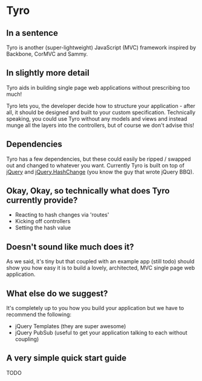 Tyro
======

In a sentence
-------------

Tyro is another (super-lightweight) JavaScript (MVC) framework inspired by Backbone, CorMVC and Sammy.

In slightly more detail
-----------------------

Tyro aids in building single page web applications without prescribing too much!

Tyro lets you, the developer decide how to structure your application - after all, it should be designed and built to your custom specification. Technically speaking, you could use Tyro without any models and views and instead munge all the layers into the controllers, but of course we don't advise this!

Dependencies
------------

Tyro has a few dependencies, but these could easily be ripped / swapped out and changed to whatever you want. Currently Tyro is built on top of [jQuery](http://www.jquery.com) and [jQuery.HashChange](http://benalman.com/projects/jquery-hashchange-plugin/)  (you know the guy that wrote jQuery BBQ).

Okay, Okay, so technically what does Tyro currently provide?
------------------------------------------------------------

- Reacting to hash changes via 'routes'
- Kicking off controllers
- Setting the hash value

Doesn't sound like much does it?
--------------------------------

As we said, it's tiny but that coupled with an example app (still todo) should show you how easy it is to build a lovely, architected, MVC single page web application.

What else do we suggest?
------------------------

It's completely up to you how you build your application but we have to recommend the following:

- jQuery Templates (they are super awesome)
- jQuery PubSub (useful to get your application talking to each without coupling)

A very simple quick start guide
-------------------------------

TODO